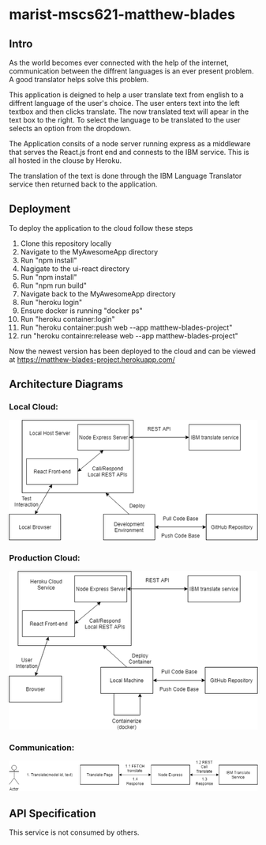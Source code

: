 # marist-mscs621-matthew-blades

## Intro

As the world becomes ever connected with the help of the internet, communication between the diffrent languages is an ever present problem. A good translator helps solve this problem.

This application is deigned to help a user translate text from english to a diffrent language of the user's choice. The user enters text into the left textbox and then clicks translate. The now translated text will apear in the text box to the right. To select the language to be translated to the user selects an option from the dropdown. 

The Application consits of a node server running express as a middleware that serves the React.js front end and connests to the IBM service. This is all hosted in the clouse by Heroku.

The translation of the text is done through the IBM Language Translator service then returned back to the application.

## Deployment

To deploy the application to the cloud follow these steps

1. Clone this repository locally
2. Navigate to the MyAwesomeApp directory
3. Run "npm install"
4. Nagigate to the ui-react directory
5. Run "npm install"
6. Run "npm run build"
7. Navigate back to the MyAwesomeApp directory
8. Run "heroku login"
9. Ensure docker is running "docker ps"
10. Run "heroku container:login"
11. Run "heroku container:push web --app matthew-blades-project"
12. run "heroku containre:release web --app matthew-blades-project"

Now the newest version has been deployed to the cloud and can be viewed at https://matthew-blades-project.herokuapp.com/

## Architecture Diagrams

### Local Cloud: 
![alt text](https://github.com/Mblades/marist-mscs621-matthew-blades/blob/master/Diagrams/blades-local-dev.png "Local Cloud Enviorment")

### Production Cloud: 
![alt text](https://github.com/Mblades/marist-mscs621-matthew-blades/blob/master/Diagrams/blades-production.png "Production Cloud Enviorment")

### Communication:
![alt text](https://github.com/Mblades/marist-mscs621-matthew-blades/blob/master/Diagrams/blades-communication.png "Communication")

## API Specification

This service is not consumed by others.
